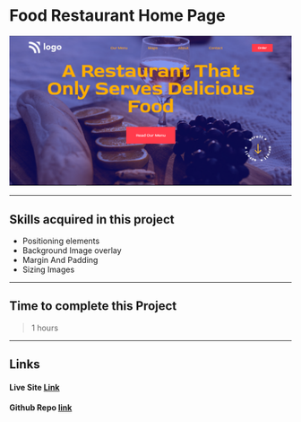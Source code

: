 # Food Restaurant Home Page

![Image](./Food%20Landing%20Page.PNG)

---

## Skills acquired in this project

- Positioning elements
- Background Image overlay
- Margin And Padding
- Sizing Images

---

## Time to complete this Project

> 1 hours

---

## Links

#### Live Site [Link](https://www.google.com)

#### Github Repo [link](Https://github.com)